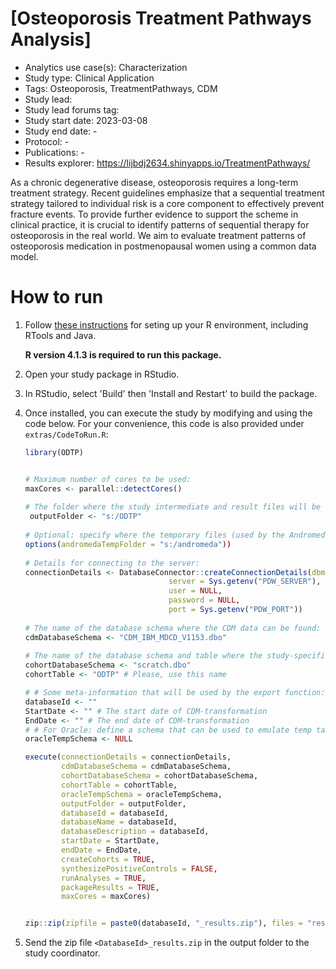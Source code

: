 [Osteoporosis Treatment Pathways Analysis]
=============
- Analytics use case(s): Characterization
- Study type: Clinical Application
- Tags: Osteoporosis, TreatmentPathways, CDM
- Study lead: 
- Study lead forums tag: 
- Study start date: 2023-03-08
- Study end date: -
- Protocol: -
- Publications: -
- Results explorer: https://lijbdj2634.shinyapps.io/TreatmentPathways/


 As a chronic degenerative disease, osteoporosis requires a long-term treatment strategy. Recent guidelines emphasize that a sequential treatment strategy tailored to individual risk is a core component to effectively prevent fracture events. To provide further evidence to support the scheme in clinical practice, it is crucial to identify patterns of sequential therapy for osteoporosis in the real world. We aim to evaluate treatment patterns of osteoporosis medication in postmenopausal women using a common data model.

How to run
==========
1. Follow [these instructions](https://ohdsi.github.io/Hades/rSetup.html) for seting up your R environment, including RTools and Java.

   **R version 4.1.3 is required to run this package.**

2. Open your study package in RStudio. 

3. In RStudio, select 'Build' then 'Install and Restart' to build the package.

4. Once installed, you can execute the study by modifying and using the code below. For your convenience, this code is also provided under `extras/CodeToRun.R`:

	```r
    library(ODTP)
 

	# Maximum number of cores to be used:
	maxCores <- parallel::detectCores()
	 
	# The folder where the study intermediate and result files will be written:
	 outputFolder <- "s:/ODTP"
	 
	# Optional: specify where the temporary files (used by the Andromeda package) will be created:
	options(andromedaTempFolder = "s:/andromeda"))
	 
	# Details for connecting to the server:
	connectionDetails <- DatabaseConnector::createConnectionDetails(dbms = "pdw",
 									server = Sys.getenv("PDW_SERVER"),
									user = NULL,
									password = NULL,
									port = Sys.getenv("PDW_PORT"))
	 
	# The name of the database schema where the CDM data can be found:
	cdmDatabaseSchema <- "CDM_IBM_MDCD_V1153.dbo"
	 
	# The name of the database schema and table where the study-specific cohorts will be instantiated:
	cohortDatabaseSchema <- "scratch.dbo"
	cohortTable <- "ODTP" # Please, use this name

	# # Some meta-information that will be used by the export function:
	databaseId <- ""
	StartDate <- "" # The start date of CDM-transformation
	EndDate <- "" # The end date of CDM-transformation
	# # For Oracle: define a schema that can be used to emulate temp tables:
	oracleTempSchema <- NULL

	execute(connectionDetails = connectionDetails,
			cdmDatabaseSchema = cdmDatabaseSchema,
			cohortDatabaseSchema = cohortDatabaseSchema,
			cohortTable = cohortTable,
			oracleTempSchema = oracleTempSchema,
			outputFolder = outputFolder,
			databaseId = databaseId,
			databaseName = databaseId,
			databaseDescription = databaseId,
			startDate = StartDate,
			endDate = EndDate,
			createCohorts = TRUE,
			synthesizePositiveControls = FALSE,
			runAnalyses = TRUE,
			packageResults = TRUE,
			maxCores = maxCores)


	zip::zip(zipfile = paste0(databaseId, "_results.zip"), files = "results", root = outputFolder)


    ```
5. Send the zip file ```<DatabaseId>_results.zip``` in the output folder to the study coordinator.

